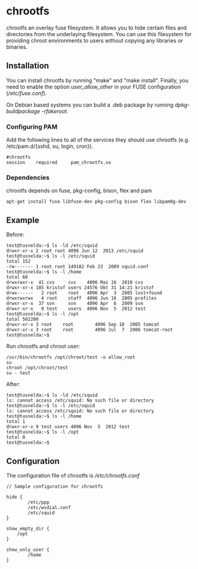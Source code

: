 chrootfs
========

chrootfs an overlay fuse filesystem. It allows you to hide certain 
files and directories from the underlaying filesystem. You can 
use this filesystem for providing chroot environments to users 
without copying any libraries or binaries. 

## Installation
You can install chrootfs by running "make" and "make install". Finally, you need to enable the option *user_allow_other* in your FUSE configuration (*/etc/fuse.conf*). 

On Debian based systems you can build a .deb package by running *dpkg-buildpackage -rfakeroot*.

### Configuring PAM
Add the following lines to all of the services they should use chrootfs (e.g. /etc/pam.d/{sshd, su, login, cron}).

```
#chrootfs
session    required     pam_chrootfs.so
```

### Dependencies
chrootfs depends on fuse, pkg-config, bison, flex and pam

```
apt-get install fuse libfuse-dev pkg-config bison flex libpam0g-dev
```

## Example 
Before:
```
test@tusnelda:~$ ls -ld /etc/squid
drwxr-xr-x 2 root root 4096 Jun 12  2013 /etc/squid
test@tusnelda:~$ ls -l /etc/squid
total 152
-rw------- 1 root root 149182 Feb 23  2009 squid.conf
test@tusnelda:~$ ls -l /home
total 60
drwxrwxr-x  41 cvs     cvs    4096 Mai 16  2010 cvs
drwxr-xr-x 185 kristof users 24576 Okt 31 14:21 kristof
drwx------   2 root    root   4096 Apr  3  2005 lost+found
drwxrwxrwx   4 root    staff  4096 Jun 16  2005 profiles
drwxr-xr-x  37 svn     svn    4096 Apr  6  2009 svn
drwxr-xr-x   9 test    users  4096 Nov  5  2012 test
test@tusnelda:~$ ls -l /opt
total 502200
drwxr-xr-x 3 root    root        4096 Sep 10  2005 tomcat
drwxr-xr-x 3 root    root        4096 Jul  7  2006 tomcat-root
test@tusnelda:~$
```

Run chrootfs and chroot user:
```
/usr/bin/chrootfs /opt/chroot/test -o allow_root
su 
chroot /opt/chroot/test
su - test
```

After:
```
test@tusnelda:~$ ls -ld /etc/squid
ls: cannot access /etc/squid: No such file or directory
test@tusnelda:~$ ls -l /etc/squid
ls: cannot access /etc/squid: No such file or directory
test@tusnelda:~$ ls -l /home
total 1
drwxr-xr-x 9 test users 4096 Nov  5  2012 test
test@tusnelda:~$ ls -l /opt
total 0 
test@tusnelda:~$
```
## Configuration
The configuration file of chrootfs is */etc/chrootfs.conf*
```
// Sample configuration for chrootfs

hide {
        /etc/ppp
        /etc/wvdial.conf
        /etc/squid
}

show_empty_dir {
	/opt
}

show_only_user {
        /home
}
```
